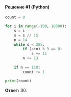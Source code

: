 #### Решение #1 (Python)
```python
count = 0

for i in range(-100, 10000):
    s = i
    s = s // 15
    n = 14
    while s < 285:
        if (s+n) % 9 == 0:
            s += 11
        n += 13
    
    if n == 118:
        count += 1

print(count)
```
**Ответ:** 30.
